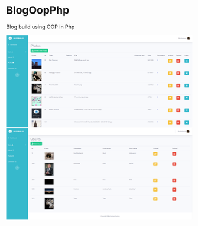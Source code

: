# BlogOopPhp
Blog build using OOP in Php

![Alt text](/screenshot_blog.png?raw=true)
![Alt text](/screenshot_blog2.png?raw=true)
